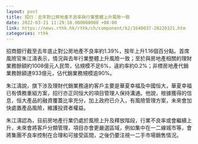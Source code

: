 ```yaml
---
layout: post
title: 招行：去年對公房地產不良率與行業整體上升風險一致
date: 2022-03-21 11:29:18.000000000 +08:00
link: https://news.rthk.hk/rthk/ch/component/k2/1640037-20220321.htm
categories: rthk
---
```


招商銀行截至去年底止對公房地產不良率約1.39%，按年上升1.16個百分點。首席風險官朱江濤表示，情況與去年行業整體上升風險一致；至於與房地產相關的理財業務餘額約1008億元人民幣，佔規模不足6%，違約率約0.2%；非標房地產代銷業務餘額達933億元，佔代銷業務規模逾90%。

朱江濤說，旗下涉及理財代銷業務違約客戶主要是華夏幸福及中國恒大，華夏幸福已有債務重組方案，招行亦正同恒大的項目管理人保持溝通。他說，根據獲得的信息，恒大產品的融資覆蓋比率充分，加上政府已介入，有風險管理方案，未來會加快處置產品風險，維護投資者權益。

朱江濤認為，目前房地產行業仍處於風險上升及釋放階段，行業不良率或會繼續上升，未來會將客戶分類管理，項目亦會更嚴選區域，例如集中在一二線城市等，會將集團不良率控制在合理和可接受區間，之後仍要注視一二手市場銷售情況。
